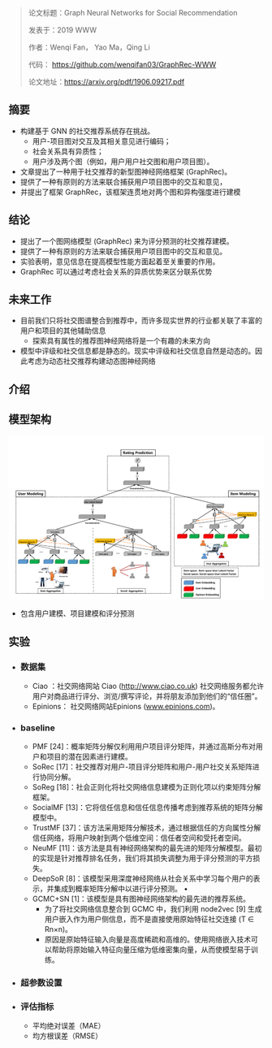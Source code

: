 > 论文标题：Graph Neural Networks for Social Recommendation
>
> 发表于：2019 WWW
>
> 作者：Wenqi Fan， Yao Ma，Qing Li
>
> 代码： https://github.com/wenqifan03/GraphRec-WWW
>
> 论文地址：https://arxiv.org/pdf/1906.09217.pdf

## 摘要

- 构建基于 GNN 的社交推荐系统存在挑战。
  - 用户-项目图对交互及其相关意见进行编码；
  - 社会关系具有异质性；
  - 用户涉及两个图（例如，用户用户社交图和用户项目图）。
- 文章提出了一种用于社交推荐的新型图神经网络框架 (GraphRec)。
- 提供了一种有原则的方法来联合捕获用户项目图中的交互和意见，
- 并提出了框架  GraphRec，该框架连贯地对两个图和异构强度进行建模

## 结论

- 提出了一个图网络模型 (GraphRec)  来为评分预测的社交推荐建模。
- 提供了一种有原则的方法来联合捕获用户项目图中的交互和意见。
- 实验表明，意见信息在提高模型性能方面起着至关重要的作用。
- GraphRec 可以通过考虑社会关系的异质优势来区分联系优势

## 未来工作

- 目前我们只将社交图谱整合到推荐中，而许多现实世界的行业都关联了丰富的用户和项目的其他辅助信息
  - 探索具有属性的推荐图神经网络将是一个有趣的未来方向
- 模型中评级和社交信息都是静态的。现实中评级和社交信息自然是动态的。因此考虑为动态社交推荐构建动态图神经网络

## 介绍

## 模型架构

<img src="img/1.png" alt="1" style="zoom: 80%;" />

- 包含用户建模、项目建模和评分预测

## 实验

- ### 数据集

  - Ciao ：社交网络网站 Ciao (http://www.ciao.co.uk) 社交网络服务都允许用户对商品进行评分、浏览/撰写评论，并将朋友添加到他们的“信任圈”。
  - Epinions： 社交网络网站Epinions (www.epinions.com)。

- ### baseline

  - PMF [24]：概率矩阵分解仅利用用户项目评分矩阵，并通过高斯分布对用户和项目的潜在因素进行建模。 
  - SoRec  [17]：社交推荐对用户-项目评分矩阵和用户-用户社交关系矩阵进行协同分解。
  - SoReg [18]：社会正则化将社交网络信息建模为正则化项以约束矩阵分解框架。 
  - SocialMF  [13]：它将信任信息和信任信息传播考虑到推荐系统的矩阵分解模型中。
  -  TrustMF  [37]：该方法采用矩阵分解技术，通过根据信任的方向属性分解信任网络，将用户映射到两个低维空间：信任者空间和受托者空间。
  - NeuMF  [11]：该方法是具有神经网络架构的最先进的矩阵分解模型。最初的实现是针对推荐排名任务，我们将其损失调整为用于评分预测的平方损失。
  - DeepSoR  [8]：该模型采用深度神经网络从社会关系中学习每个用户的表示，并集成到概率矩阵分解中以进行评分预测。 •
  - GCMC+SN  [1]：该模型是具有图神经网络架构的最先进的推荐系统。
    - 为了将社交网络信息整合到 GCMC 中，我们利用 node2vec [9]  生成用户嵌入作为用户侧信息，而不是直接使用原始特征社交连接 (T ∈  Rn×n)。
    - 原因是原始特征输入向量是高度稀疏和高维的。使用网络嵌入技术可以帮助将原始输入特征向量压缩为低维密集向量，从而使模型易于训练。

- ### 超参数设置

- ### 评估指标

  - 平均绝对误差（MAE）
  - 均方根误差（RMSE）